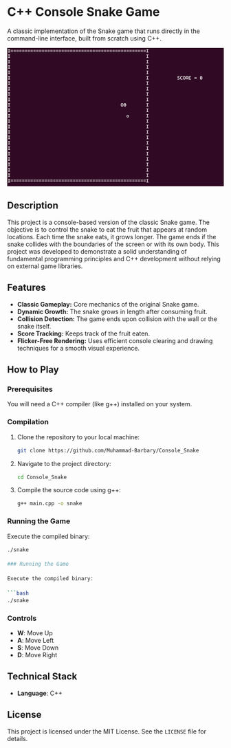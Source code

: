 # C++ Console Snake Game

A classic implementation of the Snake game that runs directly in the command-line interface, built from scratch using C++.

![Gameplay GIF](Snake.gif)

## Description

This project is a console-based version of the classic Snake game. The objective is to control the snake to eat the fruit that appears at random locations. Each time the snake eats, it grows longer. The game ends if the snake collides with the boundaries of the screen or with its own body. This project was developed to demonstrate a solid understanding of fundamental programming principles and C++ development without relying on external game libraries.

## Features

- **Classic Gameplay:** Core mechanics of the original Snake game.
- **Dynamic Growth:** The snake grows in length after consuming fruit.
- **Collision Detection:** The game ends upon collision with the wall or the snake itself.
- **Score Tracking:** Keeps track of the fruit eaten.
- **Flicker-Free Rendering:** Uses efficient console clearing and drawing techniques for a smooth visual experience.

## How to Play

### Prerequisites

You will need a C++ compiler (like g++) installed on your system.

### Compilation

1.  Clone the repository to your local machine:
    ```bash
    git clone https://github.com/Muhammad-Barbary/Console_Snake
    ```
2.  Navigate to the project directory:
    ```bash
    cd Console_Snake
    ```
3.  Compile the source code using g++:
    ```bash
    g++ main.cpp -o snake
    ```

### Running the Game

Execute the compiled binary:

```bash
./snake

### Running the Game

Execute the compiled binary:

```bash
./snake
```

### Controls

* **W**: Move Up
* **A**: Move Left
* **S**: Move Down
* **D**: Move Right

## Technical Stack

* **Language**: C++

## License

This project is licensed under the MIT License. See the `LICENSE` file for details.

